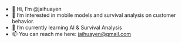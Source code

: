 - 👋 Hi, I’m @jaihuayen
- 👀 I’m interested in mobile models and survival analysis on customer behavior.
- 🌱 I’m currently learning AI & Survival Analysis
- 📫 You can reach me here: jaihuayen@gmail.com

<!---
jaihuayen/jaihuayen is a ✨ special ✨ repository because its `README.md` (this file) appears on your GitHub profile.
You can click the Preview link to take a look at your changes.
--->
